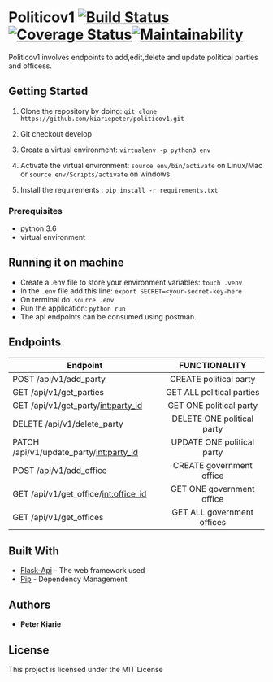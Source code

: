 # Politicov1       [![Build Status](https://travis-ci.com/kiariepeter/politico.svg?branch=master)](https://travis-ci.com/kiariepeter/politico)  [![Coverage Status](https://coveralls.io/repos/github/kiariepeter/politicov1/badge.svg?branch=master)](https://coveralls.io/github/kiariepeter/politicov1?branch=master)[![Maintainability](https://api.codeclimate.com/v1/badges/01ed269703dd07d43102/maintainability)](https://codeclimate.com/github/kiariepeter/politicov1/maintainability)

Politicov1 involves endpoints to add,edit,delete and update political parties and officess.

## Getting Started

1) Clone the repository by doing: `git clone https://github.com/kiariepeter/politicov1.git`

2) Git checkout develop

3) Create a virtual environment: `virtualenv -p python3 env`

4) Activate the virtual environment: `source env/bin/activate` on Linux/Mac  or `source env/Scripts/activate` on windows.

5) Install the requirements : `pip install -r requirements.txt`




### Prerequisites
-   python 3.6
-   virtual environment


## Running it on machine
- Create a .env file to store your environment variables: `touch .venv`
- In the `.env` file add this line: `export SECRET=<your-secret-key-here`
- On terminal do: `source .env`
- Run the application: `python run`
- The api endpoints can be consumed using postman.

## Endpoints
| Endpoint                                   | FUNCTIONALITY                      |
| ----------------------------------------   |:----------------------------------:|
| POST  /api/v1/add_party                        | CREATE political party             |
| GET  /api/v1/get_parties                         | GET ALL political parties          |
| GET  /api/v1/get_party/<int:party_id>          | GET ONE political party            |
| DELETE  /api/v1/delete_party                      | DELETE ONE political party         |
| PATCH  /api/v1/update_party/<int:party_id>          | UPDATE ONE political party         |
| POST  /api/v1/add_office                       | CREATE government office           |
| GET  /api/v1/get_office/<int:office_id>        | GET ONE government office          |
| GET  /api/v1/get_offices                        | GET ALL government offices          |


## Built With
* [Flask-Api](http://flask.pocoo.org/docs/1.0/api/) -  The web framework used
* [Pip](https://pypi.python.org/pypi/pip) -  Dependency Management

## Authors
* **Peter Kiarie** 

## License

This project is licensed under the MIT License
